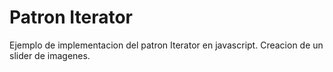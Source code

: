 Patron Iterator
==================

Ejemplo de implementacion del patron Iterator
en javascript. Creacion de un slider de imagenes.
